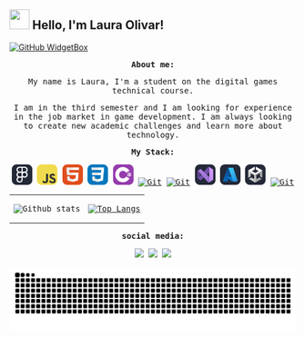 ## <img src="https://media.giphy.com/media/hvRJCLFzcasrR4ia7z/giphy.gif" width="35px" height="35px"> Hello, I'm Laura Olivar! </h2>


[![GitHub WidgetBox](https://github-widgetbox.vercel.app/api/profile?username=laurelzxy&data=followers,repositories,stars,commits&theme=viridescent)](https://github.com/laurelzxy)
<!-- <h3 align ="center"> <strong> Let`s Code.Build & FUN </strong> </h3>  -->

<samp>

 
<div align="center">
<b align="">About me:</b>
<p align="">My name is Laura, I'm a student on the digital games technical course.</p>
<p align=""></p>
<p align="">I am in the third semester and I am looking for experience in the job market in game development. I am always looking to create new academic challenges and learn more about technology.</p>

<b> My Stack: </b>
<p align="center">
<a href="" target="_blank" rel="noreferrer"><img src="https://raw.githubusercontent.com/tandpfun/skill-icons/65dea6c4eaca7da319e552c09f4cf5a9a8dab2c8/icons/Figma-Dark.svg" width="36" height="36" alt="Git" /></a>
<a href="" target="_blank" rel="noreferrer"><img src="https://raw.githubusercontent.com/tandpfun/skill-icons/65dea6c4eaca7da319e552c09f4cf5a9a8dab2c8/icons/JavaScript.svg" width="36" height="36" alt="Git" /></a>
<a href="" target="_blank" rel="noreferrer"><img src="https://raw.githubusercontent.com/tandpfun/skill-icons/65dea6c4eaca7da319e552c09f4cf5a9a8dab2c8/icons/HTML.svg" width="36" height="36" alt="Git" /></a>
<a href="" target="_blank" rel="noreferrer"><img src="https://raw.githubusercontent.com/tandpfun/skill-icons/65dea6c4eaca7da319e552c09f4cf5a9a8dab2c8/icons/CSS.svg" width="36" height="36" alt="Git" /></a>
 <a href="" target="_blank" rel="noreferrer"><img src="https://raw.githubusercontent.com/tandpfun/skill-icons/65dea6c4eaca7da319e552c09f4cf5a9a8dab2c8/icons/CS.svg" width="36" height="36" alt="Git" /></a>
<a href="" target="_blank" rel="noreferrer"><img src="https://skillicons.dev/icons?i=ps" width="36" height="36" alt="Git" /></a>
<a href="" target="_blank" rel="noreferrer"><img src="https://skillicons.dev/icons?i=ai" width="36" height="36" alt="Git" /></a>
 <a href="" target="_blank" rel="noreferrer"><img src="https://raw.githubusercontent.com/tandpfun/skill-icons/65dea6c4eaca7da319e552c09f4cf5a9a8dab2c8/icons/VisualStudio-Dark.svg" width="36" height="36" alt="Git" /></a>
 <a href="" target="_blank" rel="noreferrer"><img src="https://raw.githubusercontent.com/tandpfun/skill-icons/65dea6c4eaca7da319e552c09f4cf5a9a8dab2c8/icons/Azure-Dark.svg" width="36" height="36" alt="Git" /></a>
<a href="" target="_blank" rel="noreferrer"><img src="https://raw.githubusercontent.com/tandpfun/skill-icons/65dea6c4eaca7da319e552c09f4cf5a9a8dab2c8/icons/Unity-Dark.svg" width="36" height="36" alt="Git" /></a>
<a href="" target="_blank" rel="noreferrer"><img src="https://www.svgrepo.com/svg/521725/linkedin" width="36" height="36" alt="Git" /></a>


 

  
  


<table align="center" width="100%" height="100%" >
   <tr>
     <td> 
  
![Github stats](https://github-readme-stats.vercel.app/api?username=laurelzxy&theme=radical&show_icons=true&count_private=true&hide=issues) </td>
     <td> [![Top Langs](https://github-readme-stats.vercel.app/api/top-langs/?username=laurelzxy&theme=radical&layout=compact)](https://github.com/laurelzxy) </td>
   </tr>
  </table>

  <div align="center">
  <p><b>social media:</b></p>
  <code><a href="https://www.linkedin.com/in/laura-olivar-santos-0964712ba/" target="_blank" rel="noreferrer"><img src="https://img.shields.io/badge/LinkedIn-0077B5?style=for-the-badge&logo=linkedin&logoColor=white"/></a></code>
  <code><a href="http://www.instagram.com/laurelzyx" target="_blank" rel="noreferrer"><img src="https://img.shields.io/badge/Instagram-E4405F?style=for-the-badge&logo=instagram&logoColor=white"/></a></code>
  <code><a href="mailto:laurenolivar14@gmail.com"><img src="https://img.shields.io/badge/%20-Send%20Mail-black?color=14171A&labelColor=ef5350&logo=gmail&logoColor=ffffff&style=for-the-badge"></a></code>
</div>

![Snake animation](https://github.com/Pleiterson/Pleiterson/blob/output/github-contribution-grid-snake.svg)

